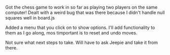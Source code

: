 Got the chess game to work in so far as playing two players on the same computer! Dealt with a weird bug that was there because I didn't handle null squares well in board.js

Added a menu that you click on to show options. I'll add functionality to them as I go along, mos timportant is to reset and undo moves.

Not sure what next steps to take. Will have to ask Jeepie and take it from there.